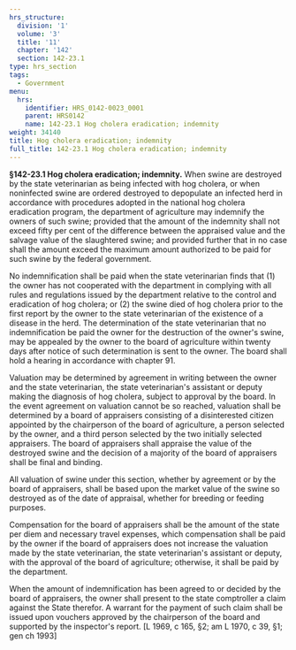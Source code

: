 ```yaml
---
hrs_structure:
  division: '1'
  volume: '3'
  title: '11'
  chapter: '142'
  section: 142-23.1
type: hrs_section
tags:
  - Government
menu:
  hrs:
    identifier: HRS_0142-0023_0001
    parent: HRS0142
    name: 142-23.1 Hog cholera eradication; indemnity
weight: 34140
title: Hog cholera eradication; indemnity
full_title: 142-23.1 Hog cholera eradication; indemnity
---
```

**§142-23.1 Hog cholera eradication; indemnity.** When swine are destroyed by the state veterinarian as being infected with hog cholera, or when noninfected swine are ordered destroyed to depopulate an infected herd in accordance with procedures adopted in the national hog cholera eradication program, the department of agriculture may indemnify the owners of such swine; provided that the amount of the indemnity shall not exceed fifty per cent of the difference between the appraised value and the salvage value of the slaughtered swine; and provided further that in no case shall the amount exceed the maximum amount authorized to be paid for such swine by the federal government.

No indemnification shall be paid when the state veterinarian finds that (1) the owner has not cooperated with the department in complying with all rules and regulations issued by the department relative to the control and eradication of hog cholera; or (2) the swine died of hog cholera prior to the first report by the owner to the state veterinarian of the existence of a disease in the herd. The determination of the state veterinarian that no indemnification be paid the owner for the destruction of the owner's swine, may be appealed by the owner to the board of agriculture within twenty days after notice of such determination is sent to the owner. The board shall hold a hearing in accordance with chapter 91.

Valuation may be determined by agreement in writing between the owner and the state veterinarian, the state veterinarian's assistant or deputy making the diagnosis of hog cholera, subject to approval by the board. In the event agreement on valuation cannot be so reached, valuation shall be determined by a board of appraisers consisting of a disinterested citizen appointed by the chairperson of the board of agriculture, a person selected by the owner, and a third person selected by the two initially selected appraisers. The board of appraisers shall appraise the value of the destroyed swine and the decision of a majority of the board of appraisers shall be final and binding.

All valuation of swine under this section, whether by agreement or by the board of appraisers, shall be based upon the market value of the swine so destroyed as of the date of appraisal, whether for breeding or feeding purposes.

Compensation for the board of appraisers shall be the amount of the state per diem and necessary travel expenses, which compensation shall be paid by the owner if the board of appraisers does not increase the valuation made by the state veterinarian, the state veterinarian's assistant or deputy, with the approval of the board of agriculture; otherwise, it shall be paid by the department.

When the amount of indemnification has been agreed to or decided by the board of appraisers, the owner shall present to the state comptroller a claim against the State therefor. A warrant for the payment of such claim shall be issued upon vouchers approved by the chairperson of the board and supported by the inspector's report. [L 1969, c 165, §2; am L 1970, c 39, §1; gen ch 1993]